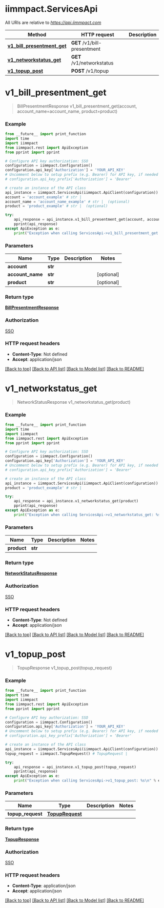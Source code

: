 # iimmpact.ServicesApi

All URIs are relative to *https://api.iimmpact.com*

Method | HTTP request | Description
------------- | ------------- | -------------
[**v1_bill_presentment_get**](ServicesApi.md#v1_bill_presentment_get) | **GET** /v1/bill-presentment | 
[**v1_networkstatus_get**](ServicesApi.md#v1_networkstatus_get) | **GET** /v1/networkstatus | 
[**v1_topup_post**](ServicesApi.md#v1_topup_post) | **POST** /v1/topup | 


# **v1_bill_presentment_get**
> BillPresentmentResponse v1_bill_presentment_get(account, account_name=account_name, product=product)



### Example
```python
from __future__ import print_function
import time
import iimmpact
from iimmpact.rest import ApiException
from pprint import pprint

# Configure API key authorization: SSO
configuration = iimmpact.Configuration()
configuration.api_key['Authorization'] = 'YOUR_API_KEY'
# Uncomment below to setup prefix (e.g. Bearer) for API key, if needed
# configuration.api_key_prefix['Authorization'] = 'Bearer'

# create an instance of the API class
api_instance = iimmpact.ServicesApi(iimmpact.ApiClient(configuration))
account = 'account_example' # str | 
account_name = 'account_name_example' # str |  (optional)
product = 'product_example' # str |  (optional)

try:
    api_response = api_instance.v1_bill_presentment_get(account, account_name=account_name, product=product)
    pprint(api_response)
except ApiException as e:
    print("Exception when calling ServicesApi->v1_bill_presentment_get: %s\n" % e)
```

### Parameters

Name | Type | Description  | Notes
------------- | ------------- | ------------- | -------------
 **account** | **str**|  | 
 **account_name** | **str**|  | [optional] 
 **product** | **str**|  | [optional] 

### Return type

[**BillPresentmentResponse**](BillPresentmentResponse.md)

### Authorization

[SSO](../README.md#SSO)

### HTTP request headers

 - **Content-Type**: Not defined
 - **Accept**: application/json

[[Back to top]](#) [[Back to API list]](../README.md#documentation-for-api-endpoints) [[Back to Model list]](../README.md#documentation-for-models) [[Back to README]](../README.md)

# **v1_networkstatus_get**
> NetworkStatusResponse v1_networkstatus_get(product)



### Example
```python
from __future__ import print_function
import time
import iimmpact
from iimmpact.rest import ApiException
from pprint import pprint

# Configure API key authorization: SSO
configuration = iimmpact.Configuration()
configuration.api_key['Authorization'] = 'YOUR_API_KEY'
# Uncomment below to setup prefix (e.g. Bearer) for API key, if needed
# configuration.api_key_prefix['Authorization'] = 'Bearer'

# create an instance of the API class
api_instance = iimmpact.ServicesApi(iimmpact.ApiClient(configuration))
product = 'product_example' # str | 

try:
    api_response = api_instance.v1_networkstatus_get(product)
    pprint(api_response)
except ApiException as e:
    print("Exception when calling ServicesApi->v1_networkstatus_get: %s\n" % e)
```

### Parameters

Name | Type | Description  | Notes
------------- | ------------- | ------------- | -------------
 **product** | **str**|  | 

### Return type

[**NetworkStatusResponse**](NetworkStatusResponse.md)

### Authorization

[SSO](../README.md#SSO)

### HTTP request headers

 - **Content-Type**: Not defined
 - **Accept**: application/json

[[Back to top]](#) [[Back to API list]](../README.md#documentation-for-api-endpoints) [[Back to Model list]](../README.md#documentation-for-models) [[Back to README]](../README.md)

# **v1_topup_post**
> TopupResponse v1_topup_post(topup_request)



### Example
```python
from __future__ import print_function
import time
import iimmpact
from iimmpact.rest import ApiException
from pprint import pprint

# Configure API key authorization: SSO
configuration = iimmpact.Configuration()
configuration.api_key['Authorization'] = 'YOUR_API_KEY'
# Uncomment below to setup prefix (e.g. Bearer) for API key, if needed
# configuration.api_key_prefix['Authorization'] = 'Bearer'

# create an instance of the API class
api_instance = iimmpact.ServicesApi(iimmpact.ApiClient(configuration))
topup_request = iimmpact.TopupRequest() # TopupRequest | 

try:
    api_response = api_instance.v1_topup_post(topup_request)
    pprint(api_response)
except ApiException as e:
    print("Exception when calling ServicesApi->v1_topup_post: %s\n" % e)
```

### Parameters

Name | Type | Description  | Notes
------------- | ------------- | ------------- | -------------
 **topup_request** | [**TopupRequest**](TopupRequest.md)|  | 

### Return type

[**TopupResponse**](TopupResponse.md)

### Authorization

[SSO](../README.md#SSO)

### HTTP request headers

 - **Content-Type**: application/json
 - **Accept**: application/json

[[Back to top]](#) [[Back to API list]](../README.md#documentation-for-api-endpoints) [[Back to Model list]](../README.md#documentation-for-models) [[Back to README]](../README.md)

